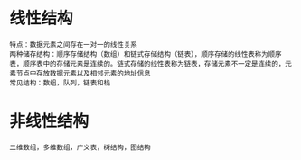# 线性结构
```
特点：数据元素之间存在一对一的线性关系
两种储存结构：顺序存储结构（数组）和链式存储结构（链表），顺序存储的线性表称为顺序表，顺序表中的存储元素是连续的。链式存储的线性表称为链表，存储元素不一定是连续的，元素节点中存放数据元素以及相邻元素的地址信息
常见结构：数组，队列，链表和栈
```

# 非线性结构
```
二维数组，多维数组，广义表，树结构，图结构
```